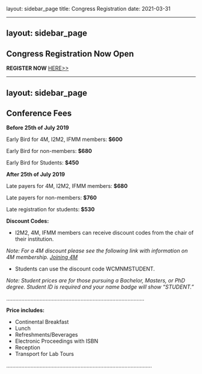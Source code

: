 layout: sidebar_page
title: Congress Registration
date: 2021-03-31

---
layout: sidebar_page
---

## Congress Registration Now Open


**REGISTER NOW** [HERE>>](https://reporter.ncsu.edu/index.html)




---
layout: sidebar_page
---

## Conference Fees

**Before 25th of July 2019**


Early Bird for 4M, I2M2, IFMM members: **$600**

Early Bird for non-members: **$680**

Early Bird for Students: **$450**

**After 25th of July 2019**

Late payers for 4M, I2M2, IFMM members: **$680**

Late payers for non-members: **$760**

Late registration for students: **$530**

**Discount Codes:**

<ul>
<li>I2M2, 4M, IFMM members can receive discount codes from the chair of their institution.</li>
</ul>

_Note: For a 4M discount please see the following link with information on 4M membership. [Joining 4M](/join4m.html)_
<ul>
    <li>Students can use the discount code WCMNMSTUDENT.</li>
</ul>

_Note: Student prices are for those pursuing a Bachelor, Masters, or PhD degree. Student ID is required and your name badge will show “STUDENT.”_


...........................................................................................


**Price includes:**

<ul>
    <li>Continental Breakfast</li>
    <li>Lunch</li>
    <li>Refreshments/Beverages</li>
    <li>Electronic Proceedings with ISBN</li>
    <li>Reception</li>
    <li>Transport for Lab Tours</li>
</ul>    





................................................................................................
